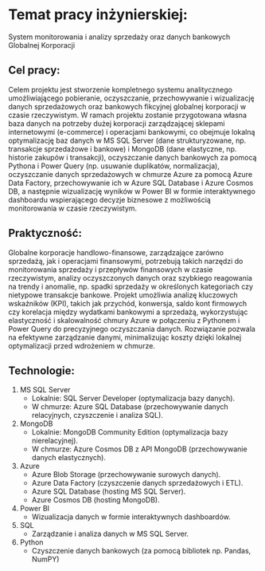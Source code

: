 # Temat pracy inżynierskiej:

System monitorowania i analizy sprzedaży oraz danych bankowych Globalnej Korporacji

## Cel pracy:

Celem projektu jest stworzenie kompletnego systemu analitycznego umożliwiającego pobieranie, oczyszczanie, przechowywanie i wizualizację danych sprzedażowych oraz bankowych fikcyjnej globalnej korporacji w czasie rzeczywistym. W ramach projektu zostanie przygotowana własna baza danych na potrzeby dużej korporacji zarządzającej sklepami internetowymi (e-commerce) i operacjami bankowymi, co obejmuje lokalną optymalizację baz danych w MS SQL Server (dane strukturyzowane, np. transakcje sprzedażowe i bankowe) i MongoDB (dane elastyczne, np. historie zakupów i transakcji), oczyszczanie danych bankowych za pomocą Pythona i Power Query (np. usuwanie duplikatów, normalizacja), oczyszczanie danych sprzedażowych w chmurze Azure za pomocą Azure Data Factory, przechowywanie ich w Azure SQL Database i Azure Cosmos DB, a następnie wizualizację wyników w Power BI w formie interaktywnego dashboardu wspierającego decyzje biznesowe z możliwością monitorowania w czasie rzeczywistym.

## Praktyczność:

Globalne korporacje handlowo-finansowe, zarządzające zarówno sprzedażą, jak i operacjami finansowymi, potrzebują takich narzędzi do monitorowania sprzedaży i przepływów finansowych w czasie rzeczywistym, analizy oczyszczonych danych oraz szybkiego reagowania na trendy i anomalie, np. spadki sprzedaży w określonych kategoriach czy nietypowe transakcje bankowe. Projekt umożliwia analizę kluczowych wskaźników (KPI), takich jak przychód, konwersja, saldo kont firmowych czy korelacja między wydatkami bankowymi a sprzedażą, wykorzystując elastyczność i skalowalność chmury Azure w połączeniu z Pythonem i Power Query do precyzyjnego oczyszczania danych. Rozwiązanie pozwala na efektywne zarządzanie danymi, minimalizując koszty dzięki lokalnej optymalizacji przed wdrożeniem w chmurze.

## Technologie:

1. MS SQL Server
   - Lokalnie: SQL Server Developer (optymalizacja bazy danych).
   - W chmurze: Azure SQL Database (przechowywanie danych relacyjnych, czyszczenie i analiza SQL).
2. MongoDB
   - Lokalnie: MongoDB Community Edition (optymalizacja bazy nierelacyjnej).
   - W chmurze: Azure Cosmos DB z API MongoDB (przechowywanie danych elastycznych).
3. Azure
   - Azure Blob Storage (przechowywanie surowych danych).
   - Azure Data Factory (czyszczenie danych sprzedażowych i ETL).
   - Azure SQL Database (hosting MS SQL Server).
   - Azure Cosmos DB (hosting MongoDB).
4. Power BI
   - Wizualizacja danych w formie interaktywnych dashboardów.
5. SQL
   - Zarządzanie i analiza danych w MS SQL Server.
6. Python
   - Czyszczenie danych bankowych (za pomocą bibliotek np. Pandas, NumPY)

